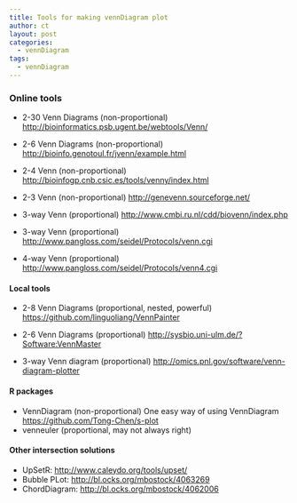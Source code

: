 ```yaml
---
title: Tools for making vennDiagram plot
author: ct
layout: post
categories:
  - vennDiagram
tags:
  - vennDiagram
---
```


### Online tools

* 2-30 Venn Diagrams (non-proportional)
  <http://bioinformatics.psb.ugent.be/webtools/Venn/>

* 2-6 Venn Diagrams (non-proportional)
  <http://bioinfo.genotoul.fr/jvenn/example.html>

* 2-4 Venn (non-proportional)
  <http://bioinfogp.cnb.csic.es/tools/venny/index.html>

* 2-3 Venn (non-proportional)
  <http://genevenn.sourceforge.net/>

* 3-way Venn (proportional)
  <http://www.cmbi.ru.nl/cdd/biovenn/index.php>

* 3-way Venn (proportional)
  <http://www.pangloss.com/seidel/Protocols/venn.cgi>

* 4-way Venn (proportional)
  <http://www.pangloss.com/seidel/Protocols/venn4.cgi>

#### Local tools

* 2-8 Venn Diagrams (proportional, nested, powerful)
  <https://github.com/linguoliang/VennPainter>

* 2-6 Venn Diagrams (proportional)
  <http://sysbio.uni-ulm.de/?Software:VennMaster>

* 3-way Venn diagram (proportional)
  <http://omics.pnl.gov/software/venn-diagram-plotter>

#### R packages

* VennDiagram (non-proportional)
  One easy way of using VennDiagram <https://github.com/Tong-Chen/s-plot>
* venneuler (proportional, may not always right)

#### Other intersection solutions

* UpSetR: <http://www.caleydo.org/tools/upset/>
* Bubble PLot: <http://bl.ocks.org/mbostock/4063269>
* ChordDiagram: <http://bl.ocks.org/mbostock/4062006>


